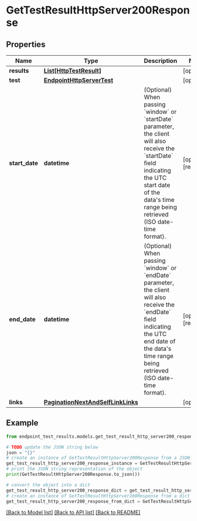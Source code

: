 # GetTestResultHttpServer200Response


## Properties

Name | Type | Description | Notes
------------ | ------------- | ------------- | -------------
**results** | [**List[HttpTestResult]**](HttpTestResult.md) |  | [optional] 
**test** | [**EndpointHttpServerTest**](EndpointHttpServerTest.md) |  | [optional] 
**start_date** | **datetime** | (Optional) When passing &#x60;window&#x60; or &#x60;startDate&#x60; parameter,  the client will also receive the &#x60;startDate&#x60; field indicating the UTC start date of the data&#39;s time range being retrieved  (ISO date-time format). | [optional] [readonly] 
**end_date** | **datetime** | (Optional) When passing &#x60;window&#x60; or &#x60;endDate&#x60; parameter,  the client will also receive the &#x60;endDate&#x60; field indicating the UTC end date of the data&#39;s time range being retrieved  (ISO date-time format). | [optional] [readonly] 
**links** | [**PaginationNextAndSelfLinkLinks**](PaginationNextAndSelfLinkLinks.md) |  | [optional] 

## Example

```python
from endpoint_test_results.models.get_test_result_http_server200_response import GetTestResultHttpServer200Response

# TODO update the JSON string below
json = "{}"
# create an instance of GetTestResultHttpServer200Response from a JSON string
get_test_result_http_server200_response_instance = GetTestResultHttpServer200Response.from_json(json)
# print the JSON string representation of the object
print(GetTestResultHttpServer200Response.to_json())

# convert the object into a dict
get_test_result_http_server200_response_dict = get_test_result_http_server200_response_instance.to_dict()
# create an instance of GetTestResultHttpServer200Response from a dict
get_test_result_http_server200_response_from_dict = GetTestResultHttpServer200Response.from_dict(get_test_result_http_server200_response_dict)
```
[[Back to Model list]](../README.md#documentation-for-models) [[Back to API list]](../README.md#documentation-for-api-endpoints) [[Back to README]](../README.md)


